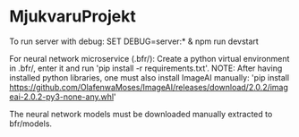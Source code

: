 # MjukvaruProjekt
To run server with debug:
SET DEBUG=server:* & npm run devstart

For neural network microservice (.bfr/):
Create a python virtual environment in .bfr/, enter it and run 'pip install -r requirements.txt'.
NOTE: After having installed python libraries, one must also install ImageAI manually:
'pip install https://github.com/OlafenwaMoses/ImageAI/releases/download/2.0.2/imageai-2.0.2-py3-none-any.whl'

The neural network models must be downloaded manually extracted to bfr/models.
